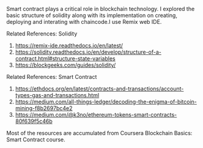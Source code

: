 Smart contract plays a critical role in blockchain technology. I explored the basic structure of solidity along with its implementation on creating, deploying and interating with chaincode.I use Remix web IDE. 

Related References: Solidity
1. https://remix-ide.readthedocs.io/en/latest/
2. https://solidity.readthedocs.io/en/develop/structure-of-a-contract.html#structure-state-variables
3. https://blockgeeks.com/guides/solidity/

Related References: Smart Contract
1. https://ethdocs.org/en/latest/contracts-and-transactions/account-types-gas-and-transactions.html
2. https://medium.com/all-things-ledger/decoding-the-enigma-of-bitcoin-mining-f8b2697bc4e2
3. https://medium.com/@k3no/ethereum-tokens-smart-contracts-80f639f5c46b

Most of the resources are accumulated from Coursera Blockchain Basics: Smart Contract course.
